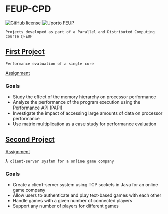 # FEUP-CPD
[![GitHub license](https://img.shields.io/github/license/microsoft/ML-For-Beginners.svg)](LICENSE)
[![Uporto FEUP](https://img.shields.io/badge/UPorto-FEUP-brown)](https://fe.up.pt)

`Projects developed as part of a Parallel and Distributed Computing course @FEUP`

## [First Project](assign1/doc/Report.pdf)

`Performance evaluation of a single core`

[Assignment](assign1/doc/Assignment.pdf)

### Goals

- Study the effect of the memory hierarchy on processor performance
- Analyze the performance of the program execution using the Performance API (PAPI)
- Investigate the impact of accessing large amounts of data on processor performance
- Use matrix multiplication as a case study for performance evaluation

## [Second Project](assign2/README.md)

[Assignment](assign2/doc/Assignment.pdf)

`A client-server system for a online game company`

### Goals

- Create a client-server system using TCP sockets in Java for an online game company
- Allow users to authenticate and play text-based games with each other
- Handle games with a given number of connected players
- Support any number of players for different games

